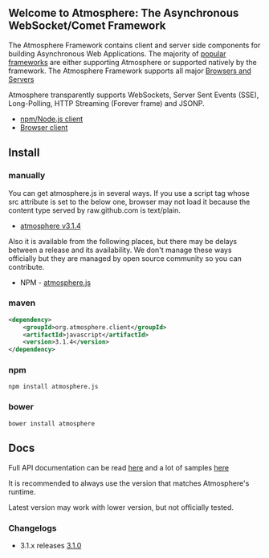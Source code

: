## Welcome to Atmosphere: The Asynchronous WebSocket/Comet Framework
The Atmosphere Framework contains client and server side components for building Asynchronous Web Applications. The majority of [popular frameworks](https://github.com/Atmosphere/atmosphere/wiki/Atmosphere-PlugIns-and-Extensions) are either supporting Atmosphere or supported natively by the framework. The Atmosphere Framework supports all major [Browsers and Servers](https://github.com/Atmosphere/atmosphere/wiki/Supported-WebServers-and-Browsers)

Atmosphere transparently supports WebSockets, Server Sent Events (SSE), Long-Polling, HTTP Streaming (Forever frame) and JSONP.

* [npm/Node.js client](https://github.com/Atmosphere/atmosphere.js-node)
* [Browser client](https://raw.github.com/Atmosphere/atmosphere-javascript/master/modules/javascript/src/main/webapp/javascript/atmosphere.js)

## Install

### manually
You can get atmosphere.js in several ways. If you use a script tag whose src attribute is set to the below one, browser may not load it because the content type served by raw.github.com is text/plain.

* [atmosphere v3.1.4](https://raw.github.com/Atmosphere/atmosphere-javascript/javascript-project-3.1.4/modules/javascript/src/main/webapp/javascript/atmosphere.js)

Also it is available from the following places, but there may be delays between a release and its availability. We don't manage these ways officially but they are managed by open source community so you can contribute.
* NPM - [atmosphere.js](https://www.npmjs.com/package/atmosphere.js)

### maven

```xml
<dependency>
    <groupId>org.atmosphere.client</groupId>
    <artifactId>javascript</artifactId>
    <version>3.1.4</version>
</dependency>
```

### npm

```shell
npm install atmosphere.js
```

### bower

```shell
bower install atmosphere
```

## Docs
Full API documentation can be read [here](https://github.com/Atmosphere/atmosphere/wiki/atmosphere.js-API) and a lot of samples [here](https://github.com/Atmosphere/atmosphere-samples)

It is recommended to always use the version that matches Atmosphere's runtime.

Latest version may work with lower version, but not officially tested.

### Changelogs
* 3.1.x releases [3.1.0](https://github.com/Atmosphere/atmosphere-javascript/issues?q=is%3Aissue+is%3Aclosed+label%3A3.1.0)
